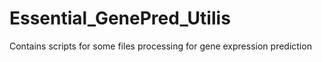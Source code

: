 # Essential_GenePred_Utilis
Contains scripts for some files processing for gene expression prediction
